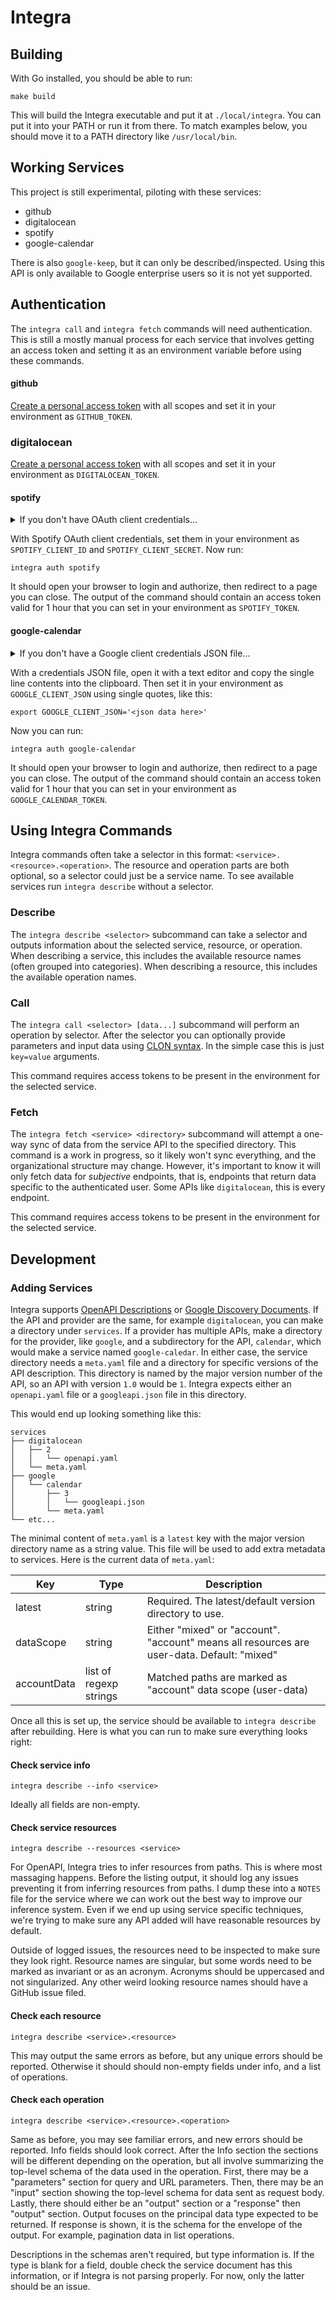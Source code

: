 # Integra

## Building

With Go installed, you should be able to run:

```
make build
```

This will build the Integra executable and put it at `./local/integra`. You can
put it into your PATH or run it from there. To match examples below, you should
move it to a PATH directory like `/usr/local/bin`.

## Working Services

This project is still experimental, piloting with these services:

- github
- digitalocean
- spotify
- google-calendar

There is also `google-keep`, but it can only be described/inspected. Using this API is
only available to Google enterprise users so it is not yet supported.

## Authentication

The `integra call` and `integra fetch` commands will need authentication. This is
still a mostly manual process for each service that involves getting an access token
and setting it as an environment variable before using these commands.

#### github

[Create a personal access token](https://github.com/settings/tokens) with all scopes
and set it in your environment as `GITHUB_TOKEN`.

### digitalocean

[Create a personal access token](https://cloud.digitalocean.com/account/api/tokens) with all scopes
and set it in your environment as `DIGITALOCEAN_TOKEN`.

#### spotify

<details>
<summary>If you don't have OAuth client credentials...</summary>

you need to [make an app](https://developer.spotify.com/dashboard)
in the Spotify Developer Dashboard. It should be set up for "Web API" and "Web Playback API". It should
also have a Redirect URI of `http://localhost:4532/auth/callback`. You want the Client ID and Client Secret
from the app settings once created.

</details>

With Spotify OAuth client credentials, set them in your environment as `SPOTIFY_CLIENT_ID`
and `SPOTIFY_CLIENT_SECRET`. Now run:

```
integra auth spotify
```

It should open your browser to login and authorize, then redirect to a page you can close.
The output of the command should contain an access token valid for 1 hour that you can
set in your environment as `SPOTIFY_TOKEN`.

#### google-calendar

<details>
<summary>If you don't have a Google client credentials JSON file...</summary>

you need to [create a project](https://console.cloud.google.com/projectcreate) on the Google API Console. Enable the "Google Calendar API" for the project by
searching for it in the [API Library](https://console.cloud.google.com/apis/library)
making sure the new project selected in the top bar. Click the result and then the "Enable" button. Now
[create an OAuth client ID](https://console.cloud.google.com/apis/credentials/oauthclient)
with Application Type of "Web application" and an Authorized redirect URI of
`http://localhost:4532/auth/callback`. Download the `client_secret.json` file from the API Console.

There are expanded instructions [here](https://developers.google.com/identity/protocols/oauth2/web-server#enable-apis).

</details>

With a credentials JSON file, open it with a text editor and copy the single line contents into the clipboard. Then
set it in your environment as `GOOGLE_CLIENT_JSON` using single quotes, like this:

```
export GOOGLE_CLIENT_JSON='<json data here>'
```

Now you can run:

```
integra auth google-calendar
```

It should open your browser to login and authorize, then redirect to a page you can close.
The output of the command should contain an access token valid for 1 hour that you can
set in your environment as `GOOGLE_CALENDAR_TOKEN`.

## Using Integra Commands

Integra commands often take a selector in this format: `<service>.<resource>.<operation>`.
The resource and operation parts are both optional, so a selector could just be a
service name. To see available services run `integra describe` without a selector.

### Describe

The `integra describe <selector>` subcommand can take a selector and outputs information about the
selected service, resource, or operation. When describing a service, this includes
the available resource names (often grouped into categories). When describing a
resource, this includes the available operation names.

### Call

The `integra call <selector> [data...]` subcommand will perform an operation by selector. After the selector
you can optionally provide parameters and input data using [CLON syntax](https://github.com/progrium/clon-spec).
In the simple case this is just `key=value` arguments.

This command requires access tokens to be present in the environment for the
selected service.

### Fetch

The `integra fetch <service> <directory>` subcommand will attempt a one-way sync of data from the
service API to the specified directory. This command is a work in progress, so it
likely won't sync everything, and the organizational structure may change. However,
it's important to know it will only fetch data for _subjective_ endpoints,
that is, endpoints that return data specific to the authenticated user. Some APIs like
`digitalocean`, this is every endpoint.

This command requires access tokens to be present in the environment for the
selected service.

## Development

### Adding Services

Integra supports [OpenAPI Descriptions](https://learn.openapis.org/specification/) or [Google Discovery Documents](https://developers.google.com/discovery/v1/reference/apis). If the API and provider are the same, for example `digitalocean`, you can make a directory under `services`. If a provider has multiple APIs, make a directory for the provider, like `google`, and a subdirectory for the API, `calendar`, which would make a service named `google-caledar`. In either case, the service directory needs a `meta.yaml` file and a directory for specific versions of the API description. This directory is named by the major version number of the API, so an API with version `1.0` would be `1`. Integra expects either an `openapi.yaml` file or a `googleapi.json` file in this directory.

This would end up looking something like this:

```
services
├── digitalocean
│   ├── 2
│   │   └── openapi.yaml
│   └── meta.yaml
├── google
│   └── calendar
│       ├── 3
│       │   └── googleapi.json
│       └── meta.yaml
└── etc...
```

The minimal content of `meta.yaml` is a `latest` key with the major version directory
name as a string value. This file will be used to add extra metadata to services. Here
is the current data of `meta.yaml`:

| Key         | Type                   | Description                                                                                |
| ----------- | ---------------------- | ------------------------------------------------------------------------------------------ |
| latest      | string                 | Required. The latest/default version directory to use.                                     |
| dataScope   | string                 | Either "mixed" or "account". "account" means all resources are user-data. Default: "mixed" |
| accountData | list of regexp strings | Matched paths are marked as "account" data scope (user-data)                               |

Once all this is set up, the service should be available to `integra describe` after rebuilding. Here is what you can
run to make sure everything looks right:

#### Check service info

```
integra describe --info <service>
```

Ideally all fields are non-empty.

#### Check service resources

```
integra describe --resources <service>
```

For OpenAPI, Integra tries to infer resources from paths. This is where most massaging happens.
Before the listing output, it should log any issues preventing it from inferring resources
from paths. I dump these into a `NOTES` file for the service where we can work out
the best way to improve our inference system. Even if we end up using service specific
techniques, we're trying to make sure any API added will have reasonable resources by default.

Outside of logged issues, the resources need to be inspected to make sure they look right.
Resource names are singular, but some words need to be marked as invariant or as an acronym.
Acronyms should be uppercased and not singularized. Any other weird looking resource names
should have a GitHub issue filed.

#### Check each resource

```
integra describe <service>.<resource>
```

This may output the same errors as before, but any unique errors should be reported. Otherwise
it should should non-empty fields under info, and a list of operations.

#### Check each operation

```
integra describe <service>.<resource>.<operation>
```

Same as before, you may see familiar errors, and new errors should be reported. Info
fields should look correct. After the Info section the sections will be different
depending on the operation, but all involve summarizing the top-level schema of the
data used in the operation. First, there may be a "parameters" section for query
and URL parameters. Then, there may be an "input" section showing the top-level
schema for data sent as request body. Lastly, there should either be an "output"
section or a "response" then "output" section. Output focuses on the principal data
type expected to be returned. If response is shown, it is the schema for the envelope
of the output. For example, pagination data in list operations.

Descriptions in the schemas aren't required, but type information is. If the type
is blank for a field, double check the service document has this information, or if
Integra is not parsing properly. For now, only the latter should be an issue.
